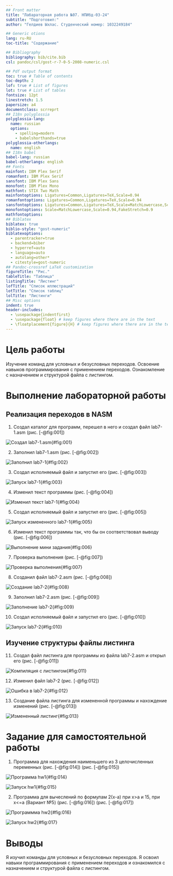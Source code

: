 ```yaml
---
## Front matter
title: "Лабараторная работа №07. НПИбд-03-24"
subtitle: "Подготовил:"
author: "Гелдиев Ыхлас. Студенческий номер: 1032249184"

## Generic otions
lang: ru-RU
toc-title: "Содержание"

## Bibliography
bibliography: bib/cite.bib
csl: pandoc/csl/gost-r-7-0-5-2008-numeric.csl

## Pdf output format
toc: true # Table of contents
toc-depth: 2
lof: true # List of figures
lot: true # List of tables
fontsize: 12pt
linestretch: 1.5
papersize: a4
documentclass: scrreprt
## I18n polyglossia
polyglossia-lang:
  name: russian
  options:
	- spelling=modern
	- babelshorthands=true
polyglossia-otherlangs:
  name: english
## I18n babel
babel-lang: russian
babel-otherlangs: english
## Fonts
mainfont: IBM Plex Serif
romanfont: IBM Plex Serif
sansfont: IBM Plex Sans
monofont: IBM Plex Mono
mathfont: STIX Two Math
mainfontoptions: Ligatures=Common,Ligatures=TeX,Scale=0.94
romanfontoptions: Ligatures=Common,Ligatures=TeX,Scale=0.94
sansfontoptions: Ligatures=Common,Ligatures=TeX,Scale=MatchLowercase,Scale=0.94
monofontoptions: Scale=MatchLowercase,Scale=0.94,FakeStretch=0.9
mathfontoptions:
## Biblatex
biblatex: true
biblio-style: "gost-numeric"
biblatexoptions:
  - parentracker=true
  - backend=biber
  - hyperref=auto
  - language=auto
  - autolang=other*
  - citestyle=gost-numeric
## Pandoc-crossref LaTeX customization
figureTitle: "Рис."
tableTitle: "Таблица"
listingTitle: "Листинг"
lofTitle: "Список иллюстраций"
lotTitle: "Список таблиц"
lolTitle: "Листинги"
## Misc options
indent: true
header-includes:
  - \usepackage{indentfirst}
  - \usepackage{float} # keep figures where there are in the text
  - \floatplacement{figure}{H} # keep figures where there are in the text
---
```


# Цель работы

Изучение команд для условных и безусловных переходов. Освоение навыков программирования с применением переходов. Ознакомление с назначением и структурой файла с листингом.

# Выполнение лабораторной работы

## Реализация переходов в NASM

1. Создал каталог для программ, перешел в него и создал файл lab7-1.asm (рис. [-@fig:001])

![Создал lab7-1.asm](image/create_lab7-1.png){#fig:001}

2. Заполнил lab7-1.asm (рис. [-@fig:002])

![Заполнил lab7-1](image/fill_lab7-1.png){#fig:002}

3. Создал исполняемый файл и запустил его (рис. [-@fig:003])

![Запуск lab7-1](image/run_lab7-1.png){#fig:003}

4. Изменил текст программы (рис. [-@fig:004])

![Изменил текст lab7-1](image/fill_lab7-1_2.png){#fig:004}

5. Создал исполняемый файл и запустил его (рис. [-@fig:005])

![Запуск измененного lab7-1](image/run_lab7-1_2.png){#fig:005}

6. Изменил текст программы так, что бы он соответствовал выводу (рис. [-@fig:006])

![Выполнение мини задания](image/fill_lab7-1_3.png){#fig:006}

7. Проверка выполнения (рис. [-@fig:007])

![Проверка выполнения](image/run_lab7-1_3.png){#fig:007}

8. Созданил файл lab7-2.asm (рис. [-@fig:008])

![Создание lab7-2](image/create_lab7-2.png){#fig:008}

9. Заполнил lab7-2.asm (рис. [-@fig:009])

![Заполнение lab7-2](image/fill_lab7-2.png){#fig:009}

10. Создал исполняемый файл и запустил его (рис. [-@fig:010])

![Запуск lab7-2](image/run_lab7-2.png){#fig:010}

## Изучение структуры файлы листинга

11. Создал файл листинга для программы из файла lab7-2.asm и открыл его (рис. [-@fig:011])

![Компиляция с листингом](image/listing_lab7-2.png){#fig:011}

12. Изменил файл lab7-2 (рис. [-@fig:012])

![Ошибка в lab7-2](image/changed_one_line_lab7-2.png){#fig:012}

13. Создание файла листинга для измененной программы и нахождение изменений (рис. [-@fig:013])

![Измененный листинг](image/added_to_listing.png){#fig:013}

# Задание для самостоятельной работы

1. Программа для нахождения наименьшего из 3 целочисленных переменных (рис. [-@fig:014]) (рис. [-@fig:015])

![Программа hw1](image/fill_hw1.png){#fig:014}

![Запуск hw1](image/run_hw1.png){#fig:015}

2. Программа для вычеслений по формулам 2(x-a) при x>a и 15, при x<=a (Вариант №5) (рис. [-@fig:016]) (рис. [-@fig:017])

![Программма hw2](image/fill_hw2.png){#fig:016}

![Запуск hw2](image/run_hw2.png){#fig:017}

# Выводы

Я изучил команды для условных и безусловных переходов. Я освоил навыки программирования с применением переходов и ознакомился с назначением и структурой файла с листингом.

